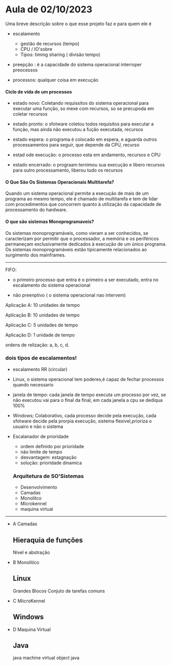 
# Aula de 02/10/2023
Uma breve descrição sobre o que esse projeto faz e para quem ele é

* escalamento
  
  - gestão de recursos (tempo)
  - CPU / IO'sobre
  - Tipos: timing sharing ( divisão tempo)

* preepção : é a capacidade do sistema operacional interroper preocessos

* processos: qualquer coisa em execução

#### Ciclo de vida de um processos

* estado novo: Coletando requissitos do sistema operacional para executar  uma função, so mexe com recursos, so se precupoda em coletar recursos

* estado pronto: o sfotware coletou todos requisitos para executar a função, mas ainda não executou a fução executada, recursos

* estado espera: o programa é colocado em espera, e aguarda outros processamentos para seguir, que depende da CPU, recurso

* estad ode execução: o processo esta em andamento, recursos e CPU

* estado encerrado: o  prograam ternimou sua execução e libero recursos para outro processamento, liberou tudo os recursos

#### O Que São Os Sistemas Operacionais Multitarefa?
Quando um sistema operacional permite a execução de mais de um programa ao mesmo tempo, ele é chamado de multitarefa e tem de lidar com procedimentos que concorrem quanto à utilização da capacidade de processamento do hardware.

#### O que são sistemas Monoprogramaveis?

Os sistemas monoprogramáveis, como vieram a ser conhecidos, se caracterizam por permitir que o processador, a memória e os periféricos permaneçam exclusivamente dedicados à execução de um único programa. Os sistemas monoprogramáveis estão tipicamente relacionados ao surgimento dos mainframes.

----

FIFO: 
* o primeiro processo que entra é o primeiro a ser executado, entra no escalamento do sistema operacional

* não preenptivo ( o sistema operacional nao intervem)

Aplicação A: 10 unidades de tempo

Aplicação B: 10 unidades de tempo

Aplicação C: 5 unidades de tempo

Aplicação D: 1 unidade de tempo

ordens de relização: a, b, c, d.

### dois tipos de escalamentos!

* escalamento RR (circular)

 - Linux, o sistema operacional tem poderes,é capaz de fechar processos quando necessario

 - janela de tempo: cada janela de tempo executa um processo por vez, se não executou vai para o final da final, em cada janela a cpu se dediqua 100%

 - Windows; Colaborativo, cada processo decide pela execução, cada sfotware decide pela prorpia execução, sistema flexivel,prioriza o usuairo e não o sistema


- Escalanador de prioridade
   
   * ordem definido por prioridade
   * não limite de tempo
   * desvantagem: estagnação
   * solução: prioridade dinamica

   ### Arquitetura de SO'Sistemas

   - Desenvolvimento
   - Camadas
   - Monolitco
   - Microkennel
   - maquina virtual

----------------
   * A Camadas

       Hieraquia de funções
       -
       Nivel e abstração

  * B Monolitico

       Linux
       -
       Grandes Blocos
       Conjuto de tarefas comuns


  * C MiicroKennel

      Windows
      -

  *  D Maquina Virtual

      Java
      -
      java machine virtual
      object java
      
